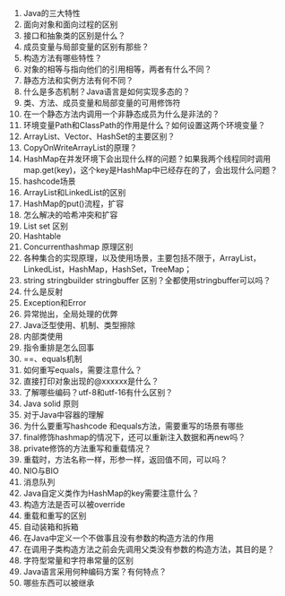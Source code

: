 1. Java的三大特性
2. 面向对象和面向过程的区别
3. 接口和抽象类的区别是什么？
4. 成员变量与局部变量的区别有那些？
5. 构造方法有哪些特性？
6. 对象的相等与指向他们的引用相等，两者有什么不同？
7. 静态方法和实例方法有何不同？
8. 什么是多态机制？Java语言是如何实现多态的？
9. 类、方法、成员变量和局部变量的可用修饰符
10. 在一个静态方法内调用一个非静态成员为什么是非法的？
11. 环境变量Path和ClassPath的作用是什么？如何设置这两个环境变量？
12. ArrayList、Vector、HashSet的主要区别？
13. CopyOnWriteArrayList的原理？
14. HashMap在并发环境下会出现什么样的问题？如果我两个线程同时调用map.get(key)，这个key是HashMap中已经存在的了，会出现什么问题？
15. hashcode场景
16. ArrayList和LinkedList的区别
17. HashMap的put()流程，扩容
18. 怎么解决的哈希冲突和扩容
19. List set 区别
20. Hashtable
21. Concurrenthashmap 原理区别
22. 各种集合的实现原理，以及使用场景，主要包括不限于，ArrayList，LinkedList，HashMap，HashSet，TreeMap；
23. string stringbuilder stringbuffer 区别？全都使用stringbuffer可以吗？
24. 什么是反射
25. Exception和Error
26. 异常抛出，全局处理的优弊
27. Java泛型使用、机制、类型擦除
28. 内部类使用
29. 指令重排是怎么回事
30. ==、equals机制
31. 如何重写equals，需要注意什么？
32. 直接打印对象出现的@xxxxxx是什么？
33. 了解哪些编码？utf-8和utf-16有什么区别？
34. Java solid 原则
35. 对于Java中容器的理解
36. 为什么要重写hashcode 和equals方法，需要重写的场景有哪些
37. final修饰hashmap的情况下，还可以重新注入数据和再new吗？
38. private修饰的方法重写和重载情况？
39. 重载时，方法名称一样，形参一样，返回值不同，可以吗？
40. NIO与BIO
41. 消息队列
42. Java自定义类作为HashMap的key需要注意什么？
43. 构造方法是否可以被override
44. 重载和重写的区别
45. 自动装箱和拆箱
46. 在Java中定义一个不做事且没有参数的构造方法的作用
47. 在调用子类构造方法之前会先调用父类没有参数的构造方法，其目的是？
48. 字符型常量和字符串常量的区别
49. Java语言采用何种编码方案？有何特点？
50. 哪些东西可以被继承